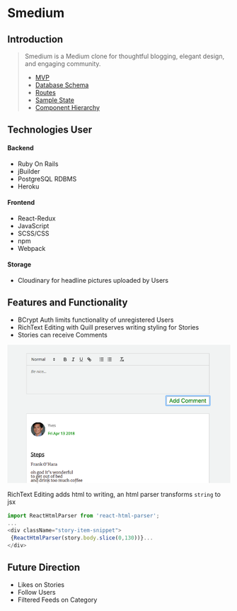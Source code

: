 # Smedium

## Introduction

> Smedium is a Medium clone for thoughtful blogging, elegant design, and engaging community.
> * [MVP](https://github.com/yukichikawada/smedium/wiki/mvp)
> * [Database Schema](https://github.com/yukichikawada/smedium/wiki/database-schema)
> * [Routes](https://github.com/yukichikawada/smedium/wiki/routes)
> * [Sample State](https://github.com/yukichikawada/smedium/wiki/sample-sate)
> * [Component Hierarchy](https://github.com/yukichikawada/smedium/wiki/component-hierarchy-with-wireframes)

## Technologies User


#### Backend
 * Ruby On Rails
 * jBuilder
 * PostgreSQL RDBMS
 * Heroku


#### Frontend
 * React-Redux
 * JavaScript
 * SCSS/CSS
 * npm
 * Webpack


#### Storage
 * Cloudinary for headline pictures uploaded by Users


## Features and Functionality

 * BCrypt Auth limits functionality of unregistered Users
 * RichText Editing with Quill preserves writing styling for Stories
 * Stories can receive Comments

![](https://github.com/yukichikawada/smedium/blob/master/app/assets/images/comment-form.png)

 RichText Editing adds html to writing, an html parser transforms ```string``` to jsx
 ```javascript
 import ReactHtmlParser from 'react-html-parser';
 ...
<div className="story-item-snippet">
  {ReactHtmlParser(story.body.slice(0,130))}...
</div>
```



## Future Direction

 * Likes on Stories
 * Follow Users
 * Filtered Feeds on Category
